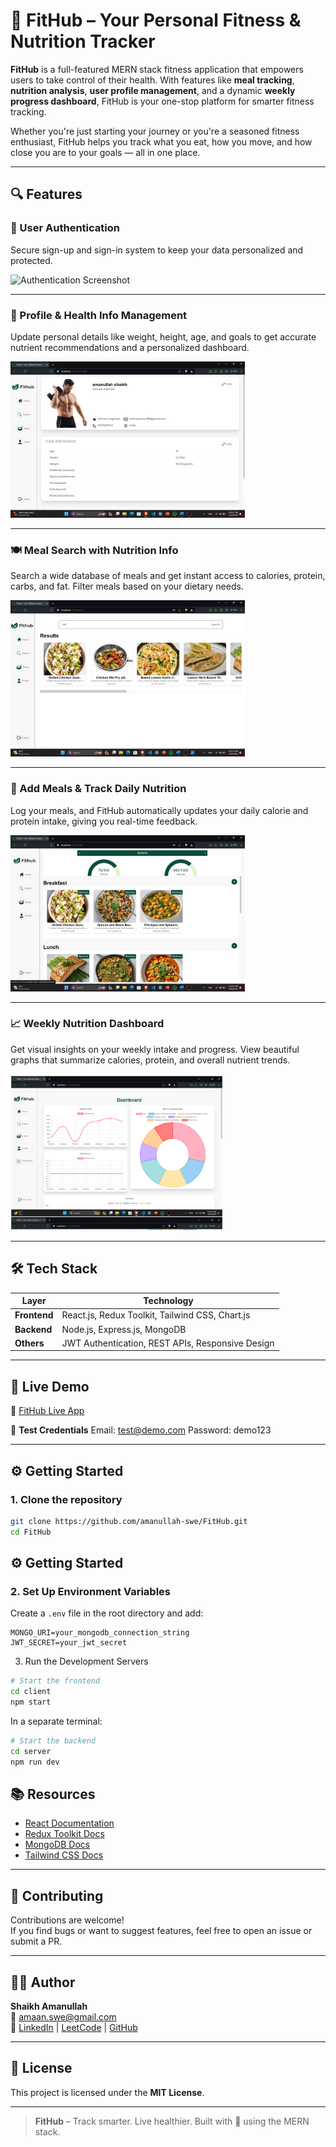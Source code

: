 # 🚀 FitHub – Your Personal Fitness & Nutrition Tracker

**FitHub** is a full-featured MERN stack fitness application that empowers users to take control of their health. With features like **meal tracking**, **nutrition analysis**, **user profile management**, and a dynamic **weekly progress dashboard**, FitHub is your one-stop platform for smarter fitness tracking.

Whether you're just starting your journey or you're a seasoned fitness enthusiast, FitHub helps you track what you eat, how you move, and how close you are to your goals — all in one place.

---

## 🔍 Features

### 🔐 User Authentication
Secure sign-up and sign-in system to keep your data personalized and protected.

<img src="./fithub%20images/Screenshot-auth.png" alt="Authentication Screenshot" height="250"/>

---

### 👤 Profile & Health Info Management
Update personal details like weight, height, age, and goals to get accurate nutrient recommendations and a personalized dashboard.

<img src="./fithub%20images/Screenshot%202024-03-29%20153633.png" alt="Profile Screenshot" height="250"/>

---

### 🍽️ Meal Search with Nutrition Info
Search a wide database of meals and get instant access to calories, protein, carbs, and fat. Filter meals based on your dietary needs.

<img src="./fithub%20images/Screenshot%202024-03-29%20160122.png" alt="Meal Search Screenshot" height="250"/>

---

### 🥗 Add Meals & Track Daily Nutrition
Log your meals, and FitHub automatically updates your daily calorie and protein intake, giving you real-time feedback.

<img src="./fithub%20images/Screenshot%202024-03-29%20155053.png" alt="Meal Tracking Screenshot" height="250"/>

---

### 📈 Weekly Nutrition Dashboard
Get visual insights on your weekly intake and progress. View beautiful graphs that summarize calories, protein, and overall nutrient trends.

<img src="./fithub%20images/Screenshot%202024-11-07%20163322.png" alt="Weekly Dashboard Screenshot" height="250"/>

---

## 🛠️ Tech Stack

| Layer       | Technology                              |
|-------------|------------------------------------------|
| **Frontend**| React.js, Redux Toolkit, Tailwind CSS, Chart.js |
| **Backend** | Node.js, Express.js, MongoDB             |
| **Others**  | JWT Authentication, REST APIs, Responsive Design |

---

## 🚀 Live Demo

🔗 [FitHub Live App](https://fithub-eight.vercel.app)

🧪 **Test Credentials**
Email: test@demo.com
Password: demo123


---

## ⚙️ Getting Started

### 1. Clone the repository

```bash
git clone https://github.com/amanullah-swe/FitHub.git
cd FitHub
```
## ⚙️ Getting Started

### 2. Set Up Environment Variables

Create a `.env` file in the root directory and add:

```env
MONGO_URI=your_mongodb_connection_string
JWT_SECRET=your_jwt_secret
```
3. Run the Development Servers
```bash
# Start the frontend
cd client
npm start
```
In a separate terminal:

```bash
# Start the backend
cd server
npm run dev
```

## 📚 Resources

- [React Documentation](https://reactjs.org/docs/getting-started.html)
- [Redux Toolkit Docs](https://redux-toolkit.js.org/introduction/getting-started)
- [MongoDB Docs](https://www.mongodb.com/docs/)
- [Tailwind CSS Docs](https://tailwindcss.com/docs)

---

## 🤝 Contributing

Contributions are welcome!  
If you find bugs or want to suggest features, feel free to open an issue or submit a PR.

---

## 👨‍💻 Author

**Shaikh Amanullah**  
📧 amaan.swe@gmail.com  
🔗 [LinkedIn](https://linkedin.com/in/your-profile) | [LeetCode](https://leetcode.com/your-profile) | [GitHub](https://github.com/amanullah-swe)

---

## 📄 License

This project is licensed under the **MIT License**.

---

> **FitHub** – Track smarter. Live healthier. Built with 💖 using the MERN stack.


